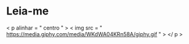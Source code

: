 # Leia-me
< p  alinhar = " centro " >
  < img  src = " https://media.giphy.com/media/WKdWA04KRn58A/giphy.gif " >
</ p >

